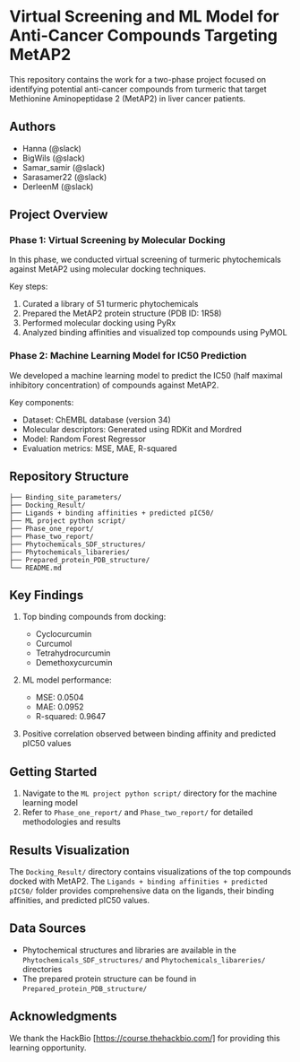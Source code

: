 # Virtual Screening and ML Model for Anti-Cancer Compounds Targeting MetAP2

This repository contains the work for a two-phase project focused on identifying potential anti-cancer compounds from turmeric that target Methionine Aminopeptidase 2 (MetAP2) in liver cancer patients.

## Authors
- Hanna (@slack)
- BigWils (@slack)
- Samar_samir (@slack)
- Sarasamer22 (@slack)
- DerleenM (@slack)

## Project Overview

### Phase 1: Virtual Screening by Molecular Docking
In this phase, we conducted virtual screening of turmeric phytochemicals against MetAP2 using molecular docking techniques.

Key steps:
1. Curated a library of 51 turmeric phytochemicals
2. Prepared the MetAP2 protein structure (PDB ID: 1R58)
3. Performed molecular docking using PyRx
4. Analyzed binding affinities and visualized top compounds using PyMOL

### Phase 2: Machine Learning Model for IC50 Prediction
We developed a machine learning model to predict the IC50 (half maximal inhibitory concentration) of compounds against MetAP2.

Key components:
- Dataset: ChEMBL database (version 34)
- Molecular descriptors: Generated using RDKit and Mordred
- Model: Random Forest Regressor
- Evaluation metrics: MSE, MAE, R-squared

## Repository Structure

```
├── Binding_site_parameters/
├── Docking_Result/
├── Ligands + binding affinities + predicted pIC50/
├── ML project python script/
├── Phase_one_report/
├── Phase_two_report/
├── Phytochemicals_SDF_structures/
├── Phytochemicals_libareries/
├── Prepared_protein_PDB_structure/
└── README.md
```

## Key Findings

1. Top binding compounds from docking:
   - Cyclocurcumin
   - Curcumol
   - Tetrahydrocurcumin
   - Demethoxycurcumin

2. ML model performance:
   - MSE: 0.0504
   - MAE: 0.0952
   - R-squared: 0.9647

3. Positive correlation observed between binding affinity and predicted pIC50 values

## Getting Started
1. Navigate to the `ML project python script/` directory for the machine learning model
2. Refer to `Phase_one_report/` and `Phase_two_report/` for detailed methodologies and results

## Results Visualization

The `Docking_Result/` directory contains visualizations of the top compounds docked with MetAP2. The `Ligands + binding affinities + predicted pIC50/` folder provides comprehensive data on the ligands, their binding affinities, and predicted pIC50 values.

## Data Sources

- Phytochemical structures and libraries are available in the `Phytochemicals_SDF_structures/` and `Phytochemicals_libareries/` directories
- The prepared protein structure can be found in `Prepared_protein_PDB_structure/`

## Acknowledgments

We thank the HackBio [https://course.thehackbio.com/] for providing this learning opportunity.


